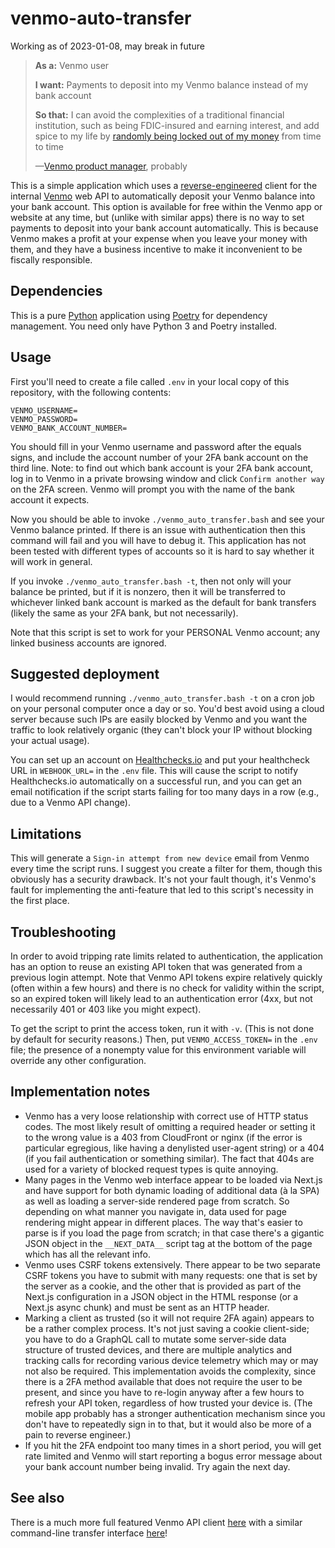 # venmo-auto-transfer

Working as of 2023-01-08, may break in future

> **As a:** Venmo user
>
> **I want:** Payments to deposit into my Venmo balance instead of my
> bank account
>
> **So that:** I can avoid the complexities of a traditional financial
> institution, such as being FDIC-insured and earning interest, and
> add spice to my life by [randomly being locked out of my
> money](https://old.reddit.com/r/venmo/comments/16bzr4e/oauth2_exception_unauthorized_action/)
> from time to time
>
> —[Venmo product manager](https://twitter.com/shituserstory),
> probably

This is a simple application which uses a
[reverse-engineered](https://en.wikipedia.org/wiki/Reverse_engineering)
client for the internal [Venmo](https://venmo.com/) web API to
automatically deposit your Venmo balance into your bank account. This
option is available for free within the Venmo app or website at any
time, but (unlike with similar apps) there is no way to set payments
to deposit into your bank account automatically. This is because Venmo
makes a profit at your expense when you leave your money with them,
and they have a business incentive to make it inconvenient to be
fiscally responsible.

## Dependencies

This is a pure [Python](https://www.python.org/) application using
[Poetry](https://python-poetry.org/) for dependency management. You
need only have Python 3 and Poetry installed.

## Usage

First you'll need to create a file called `.env` in your local copy of
this repository, with the following contents:

```
VENMO_USERNAME=
VENMO_PASSWORD=
VENMO_BANK_ACCOUNT_NUMBER=
```

You should fill in your Venmo username and password after the equals
signs, and include the account number of your 2FA bank account on the
third line. Note: to find out which bank account is your 2FA bank
account, log in to Venmo in a private browsing window and click
`Confirm another way` on the 2FA screen. Venmo will prompt you with
the name of the bank account it expects.

Now you should be able to invoke `./venmo_auto_transfer.bash` and see
your Venmo balance printed. If there is an issue with authentication
then this command will fail and you will have to debug it. This
application has not been tested with different types of accounts so it
is hard to say whether it will work in general.

If you invoke `./venmo_auto_transfer.bash -t`, then not only will your
balance be printed, but if it is nonzero, then it will be transferred
to whichever linked bank account is marked as the default for bank
transfers (likely the same as your 2FA bank, but not necessarily).

Note that this script is set to work for your PERSONAL Venmo account;
any linked business accounts are ignored.

## Suggested deployment

I would recommend running `./venmo_auto_transfer.bash -t` on a cron
job on your personal computer once a day or so. You'd best avoid using
a cloud server because such IPs are easily blocked by Venmo and you
want the traffic to look relatively organic (they can't block your IP
without blocking your actual usage).

You can set up an account on
[Healthchecks.io](https://healthchecks.io/) and put your healthcheck
URL in `WEBHOOK_URL=` in the `.env` file. This will cause the script
to notify Healthchecks.io automatically on a successful run, and you
can get an email notification if the script starts failing for too
many days in a row (e.g., due to a Venmo API change).

## Limitations

This will generate a `Sign-in attempt from new device` email from
Venmo every time the script runs. I suggest you create a filter for
them, though this obviously has a security drawback. It's not your
fault though, it's Venmo's fault for implementing the anti-feature
that led to this script's necessity in the first place.

## Troubleshooting

In order to avoid tripping rate limits related to authentication, the
application has an option to reuse an existing API token that was
generated from a previous login attempt. Note that Venmo API tokens
expire relatively quickly (often within a few hours) and there is no
check for validity within the script, so an expired token will likely
lead to an authentication error (4xx, but not necessarily 401 or 403
like you might expect).

To get the script to print the access token, run it with `-v`. (This
is not done by default for security reasons.) Then, put
`VENMO_ACCESS_TOKEN=` in the `.env` file; the presence of a nonempty
value for this environment variable will override any other
configuration.

## Implementation notes

* Venmo has a very loose relationship with correct use of HTTP status
  codes. The most likely result of omitting a required header or
  setting it to the wrong value is a 403 from CloudFront or nginx (if
  the error is particular egregious, like having a denylisted
  user-agent string) or a 404 (if you fail authentication or something
  similar). The fact that 404s are used for a variety of blocked
  request types is quite annoying.
* Many pages in the Venmo web interface appear to be loaded via
  Next.js and have support for both dynamic loading of additional data
  (à la SPA) as well as loading a server-side rendered page from
  scratch. So depending on what manner you navigate in, data used for
  page rendering might appear in different places. The way that's
  easier to parse is if you load the page from scratch; in that case
  there's a gigantic JSON object in the `__NEXT_DATA__` script tag at
  the bottom of the page which has all the relevant info.
* Venmo uses CSRF tokens extensively. There appear to be two separate
  CSRF tokens you have to submit with many requests: one that is set
  by the server as a cookie, and the other that is provided as part of
  the Next.js configuration in a JSON object in the HTML response (or
  a Next.js async chunk) and must be sent as an HTTP header.
* Marking a client as trusted (so it will not require 2FA again)
  appears to be a rather complex process. It's not just saving a
  cookie client-side; you have to do a GraphQL call to mutate some
  server-side data structure of trusted devices, and there are
  multiple analytics and tracking calls for recording various device
  telemetry which may or may not also be required. This implementation
  avoids the complexity, since there is a 2FA method available that
  does not require the user to be present, and since you have to
  re-login anyway after a few hours to refresh your API token,
  regardless of how trusted your device is. (The mobile app probably
  has a stronger authentication mechanism since you don't have to
  repeatedly sign in to that, but it would also be more of a pain to
  reverse engineer.)
* If you hit the 2FA endpoint too many times in a short period, you
  will get rate limited and Venmo will start reporting a bogus error
  message about your bank account number being invalid. Try again the
  next day.

## See also

There is a much more full featured Venmo API client
[here](https://github.com/evanpurkhiser/venmo-api-unofficial) with a
similar command-line transfer interface
[here](https://github.com/evanpurkhiser/venmo-auto-cashout)!
